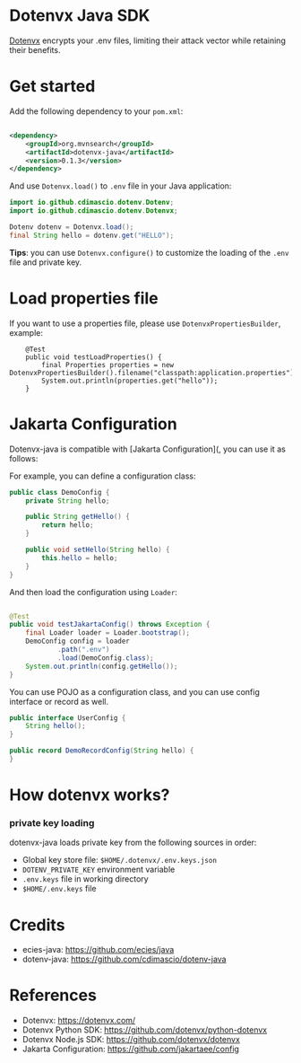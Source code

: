 Dotenvx Java SDK
==================

[Dotenvx](https://dotenvx.com/) encrypts your .env files, limiting their attack vector while retaining their benefits.

# Get started

Add the following dependency to your `pom.xml`:

```xml

<dependency>
    <groupId>org.mvnsearch</groupId>
    <artifactId>dotenvx-java</artifactId>
    <version>0.1.3</version>
</dependency>
```

And use `Dotenvx.load()` to `.env` file in your Java application:

```java
import io.github.cdimascio.dotenv.Dotenv;
import io.github.cdimascio.dotenv.Dotenvx;

Dotenv dotenv = Dotenvx.load();
final String hello = dotenv.get("HELLO");
```

**Tips**: you can use `Dotenvx.configure()` to customize the loading of the `.env` file and private key.

# Load properties file

If you want to use a properties file, please use `DotenvxPropertiesBuilder`, example:

```
    @Test
    public void testLoadProperties() {
        final Properties properties = new DotenvxPropertiesBuilder().filename("classpath:application.properties").load();
        System.out.println(properties.get("hello"));
    }
```

# Jakarta Configuration

Dotenvx-java is compatible with [Jakarta Configuration](, you can use it as follows:

For example, you can define a configuration class:

```java
public class DemoConfig {
    private String hello;

    public String getHello() {
        return hello;
    }

    public void setHello(String hello) {
        this.hello = hello;
    }
}
```

And then load the configuration using `Loader`:

```java

@Test
public void testJakartaConfig() throws Exception {
    final Loader loader = Loader.bootstrap();
    DemoConfig config = loader
            .path(".env")
            .load(DemoConfig.class);
    System.out.println(config.getHello());
}

```
         
You can use POJO as a configuration class, and you can use config interface or record as well.

```java
public interface UserConfig {
    String hello();
}

public record DemoRecordConfig(String hello) {
}
```

# How dotenvx works?

### private key loading

dotenvx-java loads private key from the following sources in order:

- Global key store file: `$HOME/.dotenvx/.env.keys.json`
- `DOTENV_PRIVATE_KEY` environment variable
- `.env.keys` file in working directory
- `$HOME/.env.keys` file

# Credits

- ecies-java: https://github.com/ecies/java
- dotenv-java: https://github.com/cdimascio/dotenv-java

# References

* Dotenvx: https://dotenvx.com/
* Dotenvx Python SDK: https://github.com/dotenvx/python-dotenvx
* Dotenvx Node.js SDK: https://github.com/dotenvx/dotenvx
* Jakarta Configuration: https://github.com/jakartaee/config